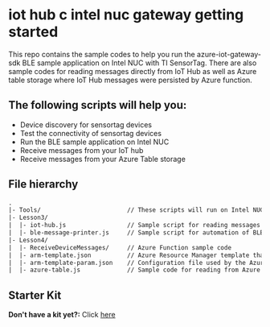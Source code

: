 # iot hub c intel nuc gateway getting started
This repo contains the sample codes to help you run the azure-iot-gateway-sdk BLE sample application on Intel NUC with TI SensorTag. There are also sample codes for reading messages directly from IoT Hub as well as Azure table storage where IoT Hub messages were persisted by Azure function.

<!--
Placeholder for published GW Happy Path Tutorial
-->

## The following scripts will help you:
* Device discovery for sensortag devices
* Test the connectivity of sensortag devices
* Run the BLE sample application on Intel NUC
* Receive messages from your IoT hub
* Receive messages from your Azure Table storage

## File hierarchy
``` txt
.
|- Tools/                        // These scripts will run on Intel NUC
|- Lesson3/
|  |- iot-hub.js                 // Sample script for reading messages from IoT Hub
|  |- ble-message-printer.js     // Sample script for automation of BLE sample application's data decoder and printer
|- Lesson4/
|  |- ReceiveDeviceMessages/     // Azure Function sample code
|  |- arm-template.json          // Azure Resource Manager template that has definitation of Azure Function app and storage account
|  |- arm-template-param.json    // Configuration file used by the Azure Resource Manager template
|  |- azure-table.js             // Sample code for reading from Azure Table storage
```

## Starter Kit
**Don't have a kit yet?:** Click [here](http://azure.com/iotstarterkits)
